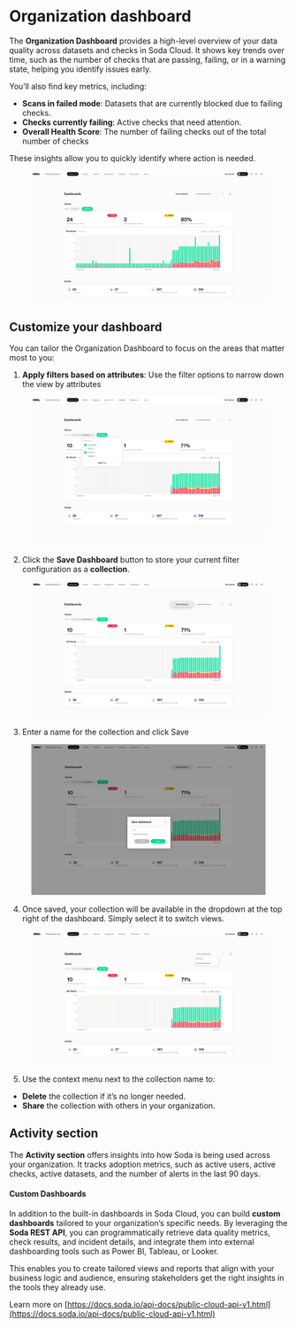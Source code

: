 # Organization dashboard

The **Organization Dashboard** provides a high-level overview of your data quality across datasets and checks in Soda Cloud. It shows key trends over time, such as the number of checks that are passing, failing, or in a warning state, helping you identify issues early.

You’ll also find key metrics, including:

* **Scans in failed mode**: Datasets that are currently blocked due to failing checks.
* **Checks currently failing**: Active checks that need attention.
* **Overall Health Score**: The number of failing checks out of the total number of checks

These insights allow you to quickly identify where action is needed.

<figure><img src="../.gitbook/assets/Screenshot 2025-05-29 at 4.35.38 PM.png" alt=""><figcaption></figcaption></figure>

## **Customize your dashboard**

You can tailor the Organization Dashboard to focus on the areas that matter most to you:

1. **Apply filters based on attributes**: Use the filter options to narrow down the view by attributes

<figure><img src="../.gitbook/assets/Screenshot 2025-05-29 at 4.38.33 PM.png" alt=""><figcaption></figcaption></figure>

2. Click the **Save Dashboard** button to store your current filter configuration as a **collection**.

<figure><img src="../.gitbook/assets/dashboard-save.png" alt=""><figcaption></figcaption></figure>

3. Enter a name for the collection and click Save

<figure><img src="../.gitbook/assets/Screenshot 2025-05-29 at 4.39.04 PM.png" alt=""><figcaption></figcaption></figure>

4. Once saved, your collection will be available in the dropdown at the top right of the dashboard. Simply select it to switch views.

<figure><img src="../.gitbook/assets/Screenshot 2025-05-29 at 4.39.21 PM (1).png" alt=""><figcaption></figcaption></figure>

5. Use the context menu next to the collection name to:

* **Delete** the collection if it’s no longer needed.
* **Share** the collection with others in your organization.

## Activity section

The **Activity section** offers insights into how Soda is being used across your organization. It tracks adoption metrics, such as active users, active checks, active datasets, and the number of alerts in the last 90 days.

#### Custom Dashboards

In addition to the built-in dashboards in Soda Cloud, you can build **custom dashboards** tailored to your organization’s specific needs. By leveraging the **Soda REST API**, you can programmatically retrieve data quality metrics, check results, and incident details, and integrate them into external dashboarding tools such as Power BI, Tableau, or Looker.

This enables you to create tailored views and reports that align with your business logic and audience, ensuring stakeholders get the right insights in the tools they already use.

Learn more on [https://docs.soda.io/api-docs/public-cloud-api-v1.html](https://docs.soda.io/api-docs/public-cloud-api-v1.html)
